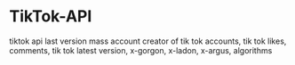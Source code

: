 # TikTok-API
tiktok api  last version mass account creator of tik tok accounts, tik tok likes, comments, tik tok latest version, x-gorgon, x-ladon, x-argus, algorithms  
